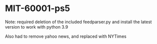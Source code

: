 # MIT-60001-ps5

Note:
required deletion of the included feedparser.py and install the latest version to work with python 3.9

Also had to remove yahoo news, and replaced with NYTimes
